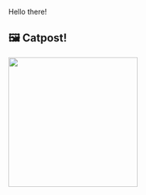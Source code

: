 Hello there!



## 🖼️ Catpost!

<sub>
    <img src="https://cdn2.thecatapi.com/images/MjA0MTQyNg.jpg" height="256">
</sub>

